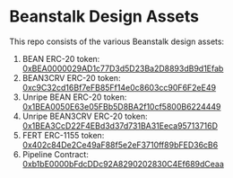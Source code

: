 # Beanstalk Design Assets

This repo consists of the various Beanstalk design assets:

1. BEAN ERC-20 token: [0xBEA0000029AD1c77D3d5D23Ba2D8893dB9d1Efab](https://etherscan.io/token/0xBEA0000029AD1c77D3d5D23Ba2D8893dB9d1Efab)
2. BEAN3CRV ERC-20 token: [0xc9C32cd16Bf7eFB85Ff14e0c8603cc90F6F2eE49](https://etherscan.io/token/0xc9C32cd16Bf7eFB85Ff14e0c8603cc90F6F2eE49)
3. Unripe BEAN ERC-20 token: [0x1BEA0050E63e05FBb5D8BA2f10cf5800B6224449](https://etherscan.io/token/0x1BEA0050E63e05FBb5D8BA2f10cf5800B6224449)
4. Unripe BEAN3CRV ERC-20 token: [0x1BEA3CcD22F4EBd3d37d731BA31Eeca95713716D](https://etherscan.io/token/0x1BEA3CcD22F4EBd3d37d731BA31Eeca95713716D)
5. FERT ERC-1155 token: [0x402c84De2Ce49aF88f5e2eF3710ff89bFED36cB6](https://etherscan.io/address/0x402c84de2ce49af88f5e2ef3710ff89bfed36cb6)
6. Pipeline Contract: [0xb1bE0000bFdcDDc92A8290202830C4Ef689dCeaa](https://etherscan.io/address/0xb1bE0000bFdcDDc92A8290202830C4Ef689dCeaa)
